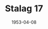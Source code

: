 ---
title: Stalag 17
date: 1953-04-08
closing_date: 1953-04-18
layout: productions
playbill:
Theatre: Theatre Jacksonville
Venue: Little Theatre
cast:
- Corporal Shultz: Richard Kaszner
- Duke: C.C. Lowery
- Dunbar: Clarence Wood
- Geneva Man: Marvin Edwards
- German Captain: Walter Gomel
- German Guard: Ward Fitzgerald
- Harry Shapiro: Melvin Barnert
- Herb Gordon: Bobby Carraway
- Hoffman: Jim Ashworth
- Horney: Gary Turner
- Marco: Ellis Barnert
- Price: Elmo Lehman
- Reed: David Burns
- Sefton: Hobson Blackmon
- Stash: Jay Cassey
crew:
- Assistant Director: Iris Owen
- Construction and Painting:
  - Nina Branch
  - George Sanchez
  - Peggy Pearson
  - Budd Porter
  - Jay Harder
  - L.J. Gift
  - Peggy Gift
  - Nancy Kassow
  - Ellis Barnert
  - Fritz Ashworth
  - Margaret Lafferty
  - Eileen Quattlebaum
  - Walter Quattlebaum
  - Bob Hurtle
  - Virginia Gosmel
  - Betty Smith
  - Mattie Godwin
  - Rodney Brooks
- Director: Paul E. Geisenhof
- Electrician: Walter Quattlebaum
- Make-up Assistant:
  - Jane Porter
  - Bill Gibbs
  - Gene Sayre
  - Alice Ahren
  - Thelma House
- Make-up Chairman: Peggy Gift
- Properties Assistant:
  - Starke Heriot
  - Eleanor Heriot
  - Thelma House
  - Budd Porter
  - Agatha Caraker
- Properties Chairman: George Sanchez
- Scene Design: A. Eugene Cellar
- Setting and Technical Direction: George A. Ramsey, Jr.
- Sound: Sue Miller
- Stage Manager: Fritz Ashworth
- Wardrobe Chairman: Mrs. H.R. Bingham
orchestra:
---